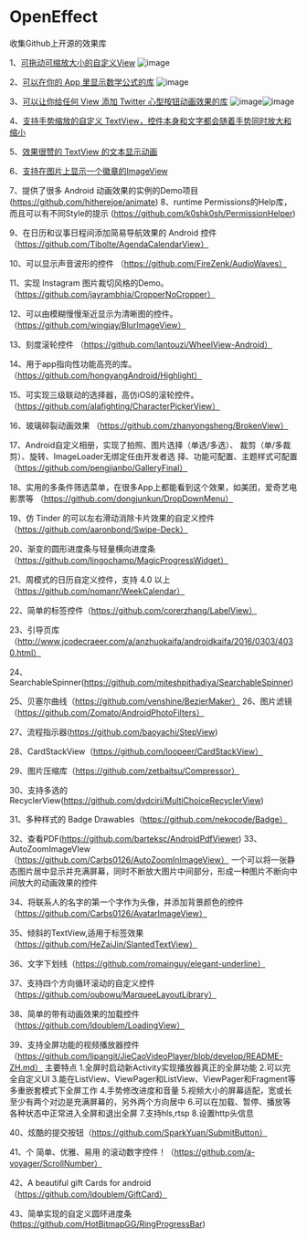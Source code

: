 # OpenEffect
收集Github上开源的效果库


1、[可拖动可缩放大小的自定义View](https://github.com/hpfs0/DragScaleCircleView)
![image](https://github.com/jaysonn/OpenEffect/img/picture1)


2、[可以在你的 App 里显示数学公式的库](https://github.com/kexanie/MathView)
![image](https://github.com/jaysonn/OpenEffect/img/picture1)

3、[可以让你给任何 View 添加 Twitter 心型按钮动画效果的库](https://github.com/hanks-zyh/SmallBang)
![image](https://github.com/jaysonn/OpenEffect/img/picture3)![image](https://github.com/jaysonn/OpenEffect/img/picture4)
  

4、[支持手势缩放的自定义 TextView，控件本身和文字都会随着手势同时放大和缩小](https://github.com/nomanr/ZoomTextView)


5、[效果很赞的 TextView 的文本显示动画](https://github.com/hanks-zyh/HTextView)

6、[支持在图片上显示一个徽章的ImageView](https://github.com/yesidlazaro/BadgedImageview)



7、提供了很多 Android 动画效果的实例的Demo项目 (https://github.com/hitherejoe/animate)
8、runtime Permissions的Help库，而且可以有不同Style的提示 (https://github.com/k0shk0sh/PermissionHelper)


9、在日历和议事日程间添加简易导航效果的 Android 控件 （https://github.com/Tibolte/AgendaCalendarView）



10、可以显示声音波形的控件 （https://github.com/FireZenk/AudioWaves）





11、实现 Instagram 图片裁切风格的Demo。（https://github.com/jayrambhia/CropperNoCropper）




12、可以由模糊慢慢渐近显示为清晰图的控件。（https://github.com/wingjay/BlurImageView）



13、刻度滚轮控件 （https://github.com/lantouzi/WheelView-Android）



14、用于app指向性功能高亮的库。（https://github.com/hongyangAndroid/Highlight）




15、可实现三级联动的选择器，高仿iOS的滚轮控件。（https://github.com/alafighting/CharacterPickerView）



16、玻璃碎裂动画效果 （https://github.com/zhanyongsheng/BrokenView）




17、Android自定义相册，实现了拍照、图片选择（单选/多选）、 裁剪（单/多裁剪）、旋转、ImageLoader无绑定任由开发者选 择、功能可配置、主题样式可配置 （https://github.com/pengjianbo/GalleryFinal）



18、实用的多条件筛选菜单，在很多App上都能看到这个效果，如美团，爱奇艺电影票等 （https://github.com/dongjunkun/DropDownMenu）




19、仿 Tinder 的可以左右滑动消除卡片效果的自定义控件（https://github.com/aaronbond/Swipe-Deck）
          


20、渐变的圆形进度条与轻量横向进度条 （https://github.com/lingochamp/MagicProgressWidget）




21、周模式的日历自定义控件，支持 4.0 以上（https://github.com/nomanr/WeekCalendar）




22、简单的标签控件（https://github.com/corerzhang/LabelView）




23、引导页库（http://www.jcodecraeer.com/a/anzhuokaifa/androidkaifa/2016/0303/4030.html）





24、SearchableSpinner(https://github.com/miteshpithadiya/SearchableSpinner)





25、贝塞尔曲线（https://github.com/venshine/BezierMaker）
26、图片滤镜（https://github.com/Zomato/AndroidPhotoFilters）





27、流程指示器(https://github.com/baoyachi/StepView)



28、CardStackView（https://github.com/loopeer/CardStackView）



29、图片压缩库（https://github.com/zetbaitsu/Compressor）





30、支持多选的RecyclerView(https://github.com/dvdciri/MultiChoiceRecyclerView)







31、多种样式的 Badge Drawables（https://github.com/nekocode/Badge）



32、查看PDF(https://github.com/barteksc/AndroidPdfViewer)
33、AutoZoomImageVIew（https://github.com/Carbs0126/AutoZoomInImageView）
一个可以将一张静态图片居中显示并充满屏幕，同时不断放大图片中间部分，形成一种图片不断向中间放大的动画效果的控件



34、将联系人的名字的第一个字作为头像，并添加背景颜色的控件（https://github.com/Carbs0126/AvatarImageView）



35、倾斜的TextView,适用于标签效果（https://github.com/HeZaiJin/SlantedTextView）



36、文字下划线（https://github.com/romainguy/elegant-underline）



37、支持四个方向循环滚动的自定义控件（https://github.com/oubowu/MarqueeLayoutLibrary）




38、简单的带有动画效果的加载控件（https://github.com/ldoublem/LoadingView）




39、支持全屏功能的视频播放器控件（https://github.com/lipangit/JieCaoVideoPlayer/blob/develop/README-ZH.md）
主要特点
1.全屏时启动新Activity实现播放器真正的全屏功能
2.可以完全自定义UI
3.能在ListView、ViewPager和ListView、ViewPager和Fragment等多重嵌套模式下全屏工作
4.手势修改进度和音量
5.视频大小的屏幕适配，宽或长至少有两个对边是充满屏幕的，另外两个方向居中
6.可以在加载、暂停、播放等各种状态中正常进入全屏和退出全屏
7.支持hls,rtsp
8.设置http头信息


40、炫酷的提交按钮（https://github.com/SparkYuan/SubmitButton）



41、个 简单、优雅、易用 的滚动数字控件！（https://github.com/a-voyager/ScrollNumber）




42、A beautiful gift Cards for android（https://github.com/ldoublem/GiftCard）




43、简单实现的自定义圆环进度条(https://github.com/HotBitmapGG/RingProgressBar)

